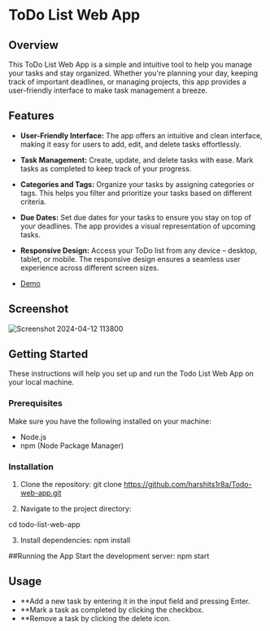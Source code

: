 # ToDo List Web App

## Overview

This ToDo List Web App is a simple and intuitive tool to help you manage your tasks and stay organized. Whether you're planning your day, keeping track of important deadlines, or managing projects, this app provides a user-friendly interface to make task management a breeze.

## Features

- **User-Friendly Interface:** The app offers an intuitive and clean interface, making it easy for users to add, edit, and delete tasks effortlessly.

- **Task Management:** Create, update, and delete tasks with ease. Mark tasks as completed to keep track of your progress.

- **Categories and Tags:** Organize your tasks by assigning categories or tags. This helps you filter and prioritize your tasks based on different criteria.

- **Due Dates:** Set due dates for your tasks to ensure you stay on top of your deadlines. The app provides a visual representation of upcoming tasks.

- **Responsive Design:** Access your ToDo list from any device – desktop, tablet, or mobile. The responsive design ensures a seamless user experience across different screen sizes.

- [Demo](https://harshits1r8a.github.io/ToDo-List-Web-App-task-in-InternPe/)



## Screenshot

![Screenshot 2024-04-12 113800](https://github.com/harshits1r8a/ToDo-List-Web-App-task-in-InternPe/assets/91357996/472872d8-e212-4a06-a064-88321345df04)


## Getting Started

These instructions will help you set up and run the Todo List Web App on your local machine.

### Prerequisites

Make sure you have the following installed on your machine:
- Node.js
- npm (Node Package Manager)

### Installation
1. Clone the repository:
git clone https://github.com/harshits1r8a/Todo-web-app.git

2. Navigate to the project directory:

cd todo-list-web-app

3. Install dependencies:
npm install

##Running the App
Start the development server:
npm start


## Usage
- **Add a new task by entering it in the input field and pressing Enter.
- **Mark a task as completed by clicking the checkbox.
- **Remove a task by clicking the delete icon.


